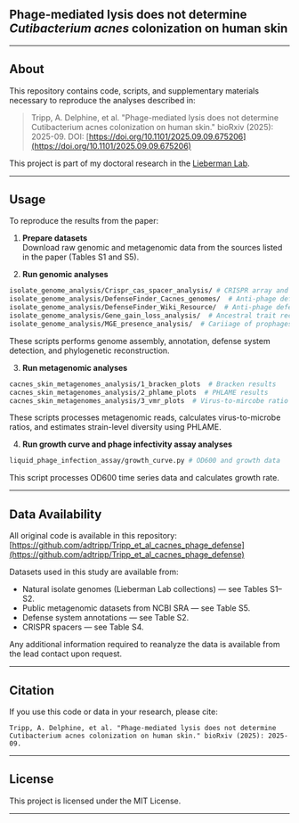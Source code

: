 
## Phage-mediated lysis does not determine *Cutibacterium acnes* colonization on human skin

---

## About
This repository contains code, scripts, and supplementary materials necessary to reproduce the analyses described in:

> Tripp, A. Delphine, et al. "Phage-mediated lysis does not determine Cutibacterium acnes colonization on human skin." bioRxiv (2025): 2025-09.
> DOI: [https://doi.org/10.1101/2025.09.09.675206](https://doi.org/10.1101/2025.09.09.675206)

This project is part of my doctoral research in the [Lieberman Lab](https://lieberman.science/research/).


---

## Usage
To reproduce the results from the paper:

1. **Prepare datasets**  
   Download raw genomic and metagenomic data from the sources listed in the paper (Tables S1 and S5).

2. **Run genomic analyses**  
```bash
isolate_genome_analysis/Crispr_cas_spacer_analysis/ # CRISPR array and spacer analyses
isolate_genome_analysis/DefenseFinder_Cacnes_genomes/  # Anti-phage defense systems detection in C. acnes isolate genomes
isolate_genome_analysis/DefenseFinder_Wiki_Resource/  # Anti-phage defense systems in other skin-associated genera
isolate_genome_analysis/Gene_gain_loss_analysis/  # Ancestral trait reconstruction of C. acnes accessory genome
isolate_genome_analysis/MGE_presence_analysis/  # Cariiage of prophages and plasmids across C. acnes isolate genomes
```
   These scripts performs genome assembly, annotation, defense system detection, and phylogenetic reconstruction.

3. **Run metagenomic analyses**  
```bash
cacnes_skin_metagenomes_analysis/1_bracken_plots  # Bracken results
cacnes_skin_metagenomes_analysis/2_phlame_plots  # PHLAME results
cacnes_skin_metagenomes_analysis/3_vmr_plots  # Virus-to-mircobe ratio results
```
   These scripts processes metagenomic reads, calculates virus-to-microbe ratios, and estimates strain-level diversity using PHLAME.

4. **Run growth curve and phage infectivity assay analyses**  
```bash
liquid_phage_infection_assay/growth_curve.py # OD600 and growth data
```
   This script processes OD600 time series data and calculates growth rate.
   
---

## Data Availability
All original code is available in this repository:  
[https://github.com/adtripp/Tripp_et_al_cacnes_phage_defense](https://github.com/adtripp/Tripp_et_al_cacnes_phage_defense)

Datasets used in this study are available from:
- Natural isolate genomes (Lieberman Lab collections) — see Tables S1–S2.
- Public metagenomic datasets from NCBI SRA — see Table S5.
- Defense system annotations — see Table S2.
- CRISPR spacers — see Table S4.

Any additional information required to reanalyze the data is available from the lead contact upon request.

---

## Citation
If you use this code or data in your research, please cite:

```
Tripp, A. Delphine, et al. "Phage-mediated lysis does not determine Cutibacterium acnes colonization on human skin." bioRxiv (2025): 2025-09.
```

---

## License
This project is licensed under the MIT License.

---



